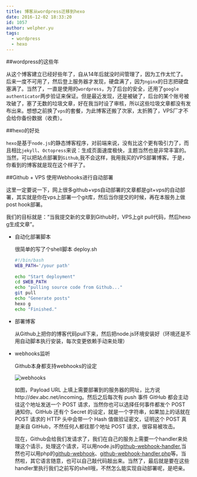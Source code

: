 ```yaml
---
title: 博客从wordpress迁移到hexo
date: 2016-12-02 18:33:20
id: 1057
author: welpher.yu
tags:
  - wordpress
  - hexo
---
```

##wordpress的这些年 

从这个博客建立已经好些年了，自从14年后就没时间管理了，因为工作太忙了。后来一度不可用了，然后登上服务器才发现，硬盘满了，因为`nginx`的日志把硬盘塞满了。当然了，一直是使用的`wordpress`，为了后台的安全，还用了`google authenticator`两步验证来保证。但是最近发现，还是被破了，后台的某个账号被攻破了，塞了无数的垃圾文章，好在我当时设了审核，所以这些垃圾文章都没有发布出来。想想之前换了`vps`的套餐，为此博客还搬了次家，太折腾了，VPS厂才不会给你备份数据（收费）。

##hexo的好处

`hexo`是基于`node.js`的静态博客程序，对前端来说，没有比这个更有吸引力了，而且相比`jekyll`、`Octopress`来说：生成页面速度极快，主题当然也是非常丰富的。当然，可以把站点部署到`Github`,我不会这样，我用我买的VPS部署博客。于是，你看到的博客就是现在这个样子了。

##Github + VPS 使用Webhooks进行自动部署

这里一定要说一下，网上很多github+vps自动部署的文章都是git+vps的自动部署，其实就是你在vps上部署一个git库，然后当你提交的时候，再在本服务上做post hook部署。

我们的目标就是：“当我提交新的文章到Github时，VPS上git pull代码，然后hexo g生成文章”。

* 自动化部署脚本

	很简单的写了个shell脚本 deploy.sh
	
	``` bash
	#!/bin/bash
	WEB_PATH='/your path'
	 
	echo "Start deployment"
	cd $WEB_PATH
	echo "pulling source code from Github..."
	git pull
	echo "Generate posts"
	hexo g
	echo "Finished."
	```

* 部署博客
	
	从Github上把你的博客代码pull下来，然后把node.js环境安装好（环境还是不用自动脚本执行安装，每次变更依赖手动来处理）
	
* webhooks监听
	
	Github本身都支持webhooks的设定
	
	![webhooks](/imgs/2016/github-webhooks.png)
	
	如图，Payload URL 上填上需要部署到的服务器的网址，比方说http://dev.abc.net/incoming。然后之后每次有 push 事件 GitHub 都会主动往这个地址发送一个 POST 请求，当然你也可以选择任何事件都发个 POST 通知你。GitHub 还有个 Secret 的设定，就是一个字符串，如果加上的话就在 POST 请求的 HTTP 头中会带一个 Hash 值做验证密文，证明这个 POST 真是来自 GitHub，不然任何人都往那个地址 POST 请求，很容易被攻击。
	
	现在，Github会给我们发请求了，我们在自己的服务上需要一个handler来处理这个请示，处理这个请求，可以用node.js的[github-webhook-handler](https://github.com/rvagg/github-webhook-handler),当然也可以用php的[github-webhook](https://github.com/Coppertino/github-webhook)、[github-webhook-handler.php](https://gist.github.com/welpher/792fd4bbf5152beb4c93e5e9d9423e3b)等。当然啦，其它语言随意，也可以自己敲代码敲出来。当然了，最后就是要在这些handler里执行我们之前写的shell哦，不然怎么能实现自动部署呢，是吧亲。

